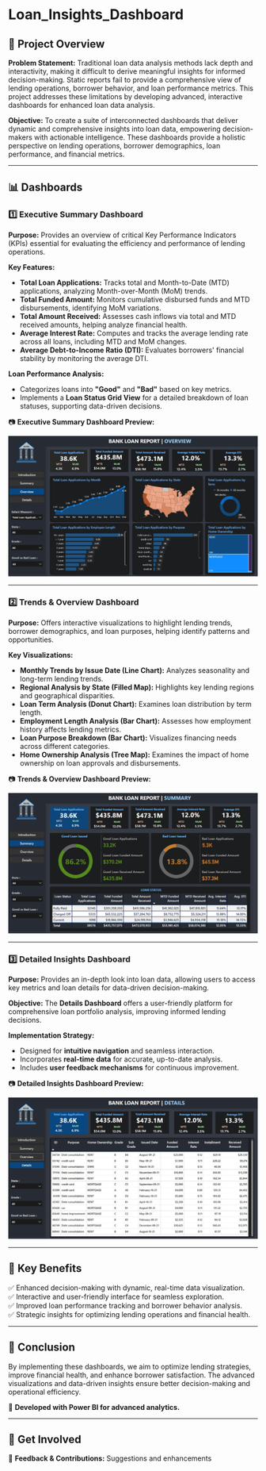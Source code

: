# Loan_Insights_Dashboard

## 📌 Project Overview
**Problem Statement:**
Traditional loan data analysis methods lack depth and interactivity, making it difficult to derive meaningful insights for informed decision-making. Static reports fail to provide a comprehensive view of lending operations, borrower behavior, and loan performance metrics. This project addresses these limitations by developing advanced, interactive dashboards for enhanced loan data analysis.

**Objective:**
To create a suite of interconnected dashboards that deliver dynamic and comprehensive insights into loan data, empowering decision-makers with actionable intelligence. These dashboards provide a holistic perspective on lending operations, borrower demographics, loan performance, and financial metrics.

---

## 📊 Dashboards

### 1️⃣ Executive Summary Dashboard
**Purpose:**
Provides an overview of critical Key Performance Indicators (KPIs) essential for evaluating the efficiency and performance of lending operations.

**Key Features:**
- **Total Loan Applications:** Tracks total and Month-to-Date (MTD) applications, analyzing Month-over-Month (MoM) trends.
- **Total Funded Amount:** Monitors cumulative disbursed funds and MTD disbursements, identifying MoM variations.
- **Total Amount Received:** Assesses cash inflows via total and MTD received amounts, helping analyze financial health.
- **Average Interest Rate:** Computes and tracks the average lending rate across all loans, including MTD and MoM changes.
- **Average Debt-to-Income Ratio (DTI):** Evaluates borrowers' financial stability by monitoring the average DTI.

**Loan Performance Analysis:**
- Categorizes loans into **"Good"** and **"Bad"** based on key metrics.
- Implements a **Loan Status Grid View** for a detailed breakdown of loan statuses, supporting data-driven decisions.

📷 **Executive Summary Dashboard Preview:**  

![Executive Summary](Assets/overview.jpg)

---

### 2️⃣ Trends & Overview Dashboard
**Purpose:**
Offers interactive visualizations to highlight lending trends, borrower demographics, and loan purposes, helping identify patterns and opportunities.

**Key Visualizations:**
- **Monthly Trends by Issue Date (Line Chart):** Analyzes seasonality and long-term lending trends.
- **Regional Analysis by State (Filled Map):** Highlights key lending regions and geographical disparities.
- **Loan Term Analysis (Donut Chart):** Examines loan distribution by term length.
- **Employment Length Analysis (Bar Chart):** Assesses how employment history affects lending metrics.
- **Loan Purpose Breakdown (Bar Chart):** Visualizes financing needs across different categories.
- **Home Ownership Analysis (Tree Map):** Examines the impact of home ownership on loan approvals and disbursements.

📷 **Trends & Overview Dashboard Preview:**  

![Trends & Overview](Assets/summary.jpg)

---

### 3️⃣ Detailed Insights Dashboard
**Purpose:**
Provides an in-depth look into loan data, allowing users to access key metrics and loan details for data-driven decision-making.

**Objective:**
The **Details Dashboard** offers a user-friendly platform for comprehensive loan portfolio analysis, improving informed lending decisions.

**Implementation Strategy:**
- Designed for **intuitive navigation** and seamless interaction.
- Incorporates **real-time data** for accurate, up-to-date analysis.
- Includes **user feedback mechanisms** for continuous improvement.

📷 **Detailed Insights Dashboard Preview:**  

![Detailed Insights](Assets/details.jpg)

---

## 🚀 Key Benefits
✅ Enhanced decision-making with dynamic, real-time data visualization.  
✅ Interactive and user-friendly interface for seamless exploration.  
✅ Improved loan performance tracking and borrower behavior analysis.  
✅ Strategic insights for optimizing lending operations and financial health.  

---

## 📌 Conclusion
By implementing these dashboards, we aim to optimize lending strategies, improve financial health, and enhance borrower satisfaction. The advanced visualizations and data-driven insights ensure better decision-making and operational efficiency.

🔹 **Developed with Power BI for advanced analytics.**  

---

## 📢 Get Involved
💬 **Feedback & Contributions:** Suggestions and enhancements
